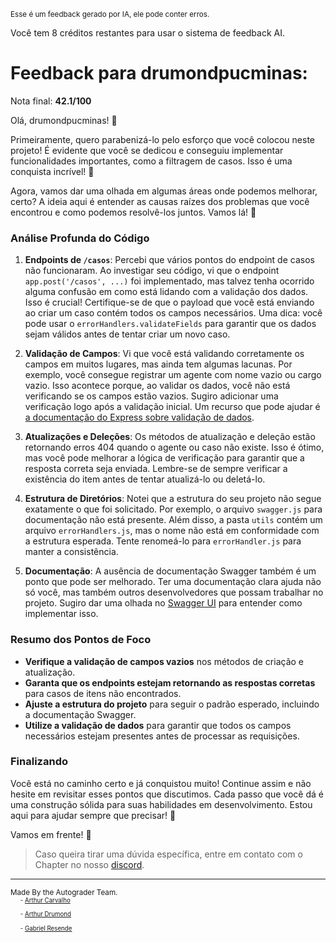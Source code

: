 <sup>Esse é um feedback gerado por IA, ele pode conter erros.</sup>

Você tem 8 créditos restantes para usar o sistema de feedback AI.

# Feedback para drumondpucminas:

Nota final: **42.1/100**

Olá, drumondpucminas! 🌟

Primeiramente, quero parabenizá-lo pelo esforço que você colocou neste projeto! É evidente que você se dedicou e conseguiu implementar funcionalidades importantes, como a filtragem de casos. Isso é uma conquista incrível! 🎉

Agora, vamos dar uma olhada em algumas áreas onde podemos melhorar, certo? A ideia aqui é entender as causas raízes dos problemas que você encontrou e como podemos resolvê-los juntos. Vamos lá! 🚀

### Análise Profunda do Código

1. **Endpoints de `/casos`**: Percebi que vários pontos do endpoint de casos não funcionaram. Ao investigar seu código, vi que o endpoint `app.post('/casos', ...)` foi implementado, mas talvez tenha ocorrido alguma confusão em como está lidando com a validação dos dados. Isso é crucial! Certifique-se de que o payload que você está enviando ao criar um caso contém todos os campos necessários. Uma dica: você pode usar o `errorHandlers.validateFields` para garantir que os dados sejam válidos antes de tentar criar um novo caso.

2. **Validação de Campos**: Vi que você está validando corretamente os campos em muitos lugares, mas ainda tem algumas lacunas. Por exemplo, você consegue registrar um agente com nome vazio ou cargo vazio. Isso acontece porque, ao validar os dados, você não está verificando se os campos estão vazios. Sugiro adicionar uma verificação logo após a validação inicial. Um recurso que pode ajudar é [a documentação do Express sobre validação de dados](https://expressjs.com/en/guide/routing.html).

3. **Atualizações e Deleções**: Os métodos de atualização e deleção estão retornando erros 404 quando o agente ou caso não existe. Isso é ótimo, mas você pode melhorar a lógica de verificação para garantir que a resposta correta seja enviada. Lembre-se de sempre verificar a existência do item antes de tentar atualizá-lo ou deletá-lo. 

4. **Estrutura de Diretórios**: Notei que a estrutura do seu projeto não segue exatamente o que foi solicitado. Por exemplo, o arquivo `swagger.js` para documentação não está presente. Além disso, a pasta `utils` contém um arquivo `errorHandlers.js`, mas o nome não está em conformidade com a estrutura esperada. Tente renomeá-lo para `errorHandler.js` para manter a consistência. 

5. **Documentação**: A ausência de documentação Swagger também é um ponto que pode ser melhorado. Ter uma documentação clara ajuda não só você, mas também outros desenvolvedores que possam trabalhar no projeto. Sugiro dar uma olhada no [Swagger UI](https://swagger.io/tools/swagger-ui/) para entender como implementar isso.

### Resumo dos Pontos de Foco

- **Verifique a validação de campos vazios** nos métodos de criação e atualização.
- **Garanta que os endpoints estejam retornando as respostas corretas** para casos de itens não encontrados.
- **Ajuste a estrutura do projeto** para seguir o padrão esperado, incluindo a documentação Swagger.
- **Utilize a validação de dados** para garantir que todos os campos necessários estejam presentes antes de processar as requisições.

### Finalizando

Você está no caminho certo e já conquistou muito! Continue assim e não hesite em revisitar esses pontos que discutimos. Cada passo que você dá é uma construção sólida para suas habilidades em desenvolvimento. Estou aqui para ajudar sempre que precisar! 💪

Vamos em frente! 🌈

> Caso queira tirar uma dúvida específica, entre em contato com o Chapter no nosso [discord](https://discord.gg/gTUbnPgj).



---
<sup>Made By the Autograder Team.</sup><br>&nbsp;&nbsp;&nbsp;&nbsp;<sup><sup>- [Arthur Carvalho](https://github.com/ArthuCRodrigues)</sup></sup><br>&nbsp;&nbsp;&nbsp;&nbsp;<sup><sup>- [Arthur Drumond](https://github.com/drumondpucminas)</sup></sup><br>&nbsp;&nbsp;&nbsp;&nbsp;<sup><sup>- [Gabriel Resende](https://github.com/gnvr29)</sup></sup>